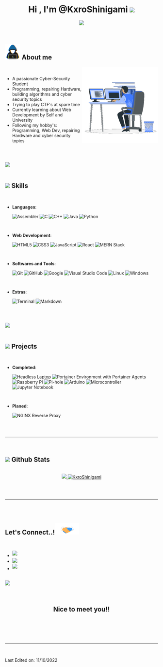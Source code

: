 <h1 align="center"><b>Hi , I'm @KxroShinigami </b><img src="https://media.giphy.com/media/hvRJCLFzcasrR4ia7z/giphy.gif" width="35"></h1>

<p align="center">
  <a href="https://github.com/KxroShinigami"><img src="https://readme-typing-svg.herokuapp.com?font=Time+New+Roman&color=cyan&size=25&center=true&vCenter=true&width=600&height=100&lines=Kxro+Shinigami..&hearts;++;IT-Security+Student;CTF+Newbie;Active+Learner/Researcher;Love+to+learn+new+stuff.."></a>
</p>


<br>



	
## <picture><img src = "https://github.com/KxroShinigami/KxroShinigami/blob/main/assets/about_me.gif" width = 50px></picture> **About me**

<picture> <img align="right" src="https://github.com/KxroShinigami/KxroShinigami/blob/main/assets/Right_Side.gif" width = 250px></picture>

<br>

- A passionate Cyber-Security Student
- Programming, repairing Hardware, building algorithms and cyber security topics
- Trying to play CTF's at spare time
- Currently learning about Web Development by Self and University
- Following my hobby's: Programming, Web Dev, repairing Hardware and cyber security topics

<br><br>

<img src="https://user-images.githubusercontent.com/73097560/115834477-dbab4500-a447-11eb-908a-139a6edaec5c.gif"><br><br>

## <img src="https://media2.giphy.com/media/QssGEmpkyEOhBCb7e1/giphy.gif?cid=ecf05e47a0n3gi1bfqntqmob8g9aid1oyj2wr3ds3mg700bl&rid=giphy.gif" width ="25"><b> Skills</b>
<br>

<p align="center">

- **Languages**:
	
	![Assembler](https://img.shields.io/badge/Assembler-blue.svg?style=for-the-badge&logo=Arm&logoColor=white)
	![C](https://img.shields.io/badge/C-%232370ED.svg?style=for-the-badge&logo=c&logoColor=white)
	![C++](https://img.shields.io/badge/C++-%2300599C.svg?style=for-the-badge&logo=c%2B%2B&logoColor=white)
	![Java](https://img.shields.io/badge/Java-orange.svg?style=for-the-badge&logo=oracle&logoColor=white)
	![Python](https://img.shields.io/badge/Python-%2314354C.svg?style=for-the-badge&logo=python&logoColor=white)

<br>   

- **Web Development**:
	
	![HTML5](https://img.shields.io/badge/HTML5%20-%23E34F26.svg?style=for-the-badge&logo=html5&logoColor=white)
	![CSS3](https://img.shields.io/badge/CSS%20-%231572B6.svg?style=for-the-badge&logo=css3&logoColor=white)
	![JavaScript](https://img.shields.io/badge/JavaScript%20-%23F7DF1E.svg?style=for-the-badge&logo=javascript&logoColor=black)
	![React](https://img.shields.io/badge/ReactJS%20-blue.svg?style=for-the-badge&logo=React&logoColor=cyan)
	![MERN Stack](https://img.shields.io/badge/MERN%20Stack-%2314354C.svg?style=for-the-badge&logo=stackbit&logoColor=white)

<br>

- **Softwares and Tools**:

	 ![Git](https://img.shields.io/badge/git-%23F05033.svg?style=for-the-badge&logo=git&logoColor=white)
	 ![GitHub](https://img.shields.io/badge/github-%23121011.svg?style=for-the-badge&logo=github&logoColor=white)
	 ![Google](https://img.shields.io/badge/google-%234285F4.svg?style=for-the-badge&logo=google&logoColor=white)
	 ![Visual Studio Code](https://img.shields.io/badge/Visual%20Studio%20Code-0078d7.svg?style=for-the-badge&logo=visual-studio-code&logoColor=white)
	 ![Linux](https://img.shields.io/badge/Linux-FCC624?style=for-the-badge&logo=linux&logoColor=black)
	 ![Windows](https://img.shields.io/badge/Windows-cyan?style=for-the-badge&logo=windows&logoColor=white)

<br>

- **Extras**:

	 ![Terminal](https://img.shields.io/badge/Terminal-%23054020?style=for-the-badge&logo=gnu-bash&logoColor=white)
	 ![Markdown](https://img.shields.io/badge/markdown-%23000000.svg?style=for-the-badge&logo=markdown&logoColor=white)   


</p>

<br>
<br>

<img src="https://user-images.githubusercontent.com/73097560/115834477-dbab4500-a447-11eb-908a-139a6edaec5c.gif"><br><br>

## <img src="https://media2.giphy.com/media/QssGEmpkyEOhBCb7e1/giphy.gif?cid=ecf05e47a0n3gi1bfqntqmob8g9aid1oyj2wr3ds3mg700bl&rid=giphy.gif" width ="25"><b> Projects</b>
<br>

<p align="center">

- **Completed**:

	 ![Headless Laptop](https://img.shields.io/badge/Headless%20Laptop-%231572B6.svg?style=for-the-badge&logo=Headless%20UI&logoColor=white)
	 ![Portainer Environment with Portainer Agents](https://img.shields.io/badge/Portainer%20Environment%20with%20Portainer%20Agents-%232370ED.svg?style=for-the-badge&logo=Portainer&logoColor=white)
	 ![Raspberry Pi](https://img.shields.io/badge/Raspberry%20Pi-red.svg?style=for-the-badge&logo=Raspberry%20Pi&logoColor=white)
	 ![Pi-hole](https://img.shields.io/badge/Pi%20Hole-red.svg?style=for-the-badge&logo=Pi-hole&logoColor=white)
	 ![Arduino](https://img.shields.io/badge/Arduino-lightblue.svg?style=for-the-badge&logo=Arduinow&logoColor=white)
	 ![Microcontroller](https://img.shields.io/badge/Microcontroller-blue.svg?style=for-the-badge&logo=Arm&logoColor=white)
	 ![Jupyter Notebook](https://img.shields.io/badge/Jupyter%20Notebook-orange.svg?style=for-the-badge&logo=Jupyter&logoColor=white)

<br>

- **Planed**:

	 ![NGINX Reverse Proxy](https://img.shields.io/badge/Nginx%20Reverse%20Proxy-lime.svg?style=for-the-badge&logo=nginx&logoColor=white)

</p>

<br>
<br>

-----

<br>


## <img src="https://media.giphy.com/media/iY8CRBdQXODJSCERIr/giphy.gif" width="35"><b> Github Stats </b>
<br>

<div align="center">
<a href="https://github.com/KxroShinigami/">
<img src="https://github-readme-stats.vercel.app/api?username=KxroShinigami&include_all_commits=true&count_private=true&show_icons=true&line_height=20&title_color=7A7ADB&icon_color=2234AE&text_color=D3D3D3&bg_color=0,000000,130F40" width="450"/>
<img src="https://github-readme-stats.vercel.app/api/top-langs?username=KxroShinigami&show_icons=true&locale=en&layout=compact&line_height=20&title_color=7A7ADB&icon_color=2234AE&text_color=D3D3D3&bg_color=0,000000,130F40" width="375"  alt="KxroShinigami"/>
</a>
</div>

<br>
<br>
<br>

-----

<br>
<br>

## <b> Let's Connect..!</b><img src="https://github.com/KxroShinigami/KxroShinigami/blob/main/assets/handshake.gif" width ="80">
<br>
<div align='left'>
<ul>
<li>
<a href="mailto:kxroshinigami@gmail.com" target="_blank">
<img src="https://img.shields.io/badge/gmail:  kxroshinigami-%23EA4335.svg?style=for-the-badge&logo=gmail&logoColor=white" t=mail style="margin-bottom: 5px;" />
</a>
</li>
<li>
<a href="https://creator.nightcafe.studio/u/Kxro" target"_blank">
<img src="https://img.shields.io/badge/Nightcafe:%20%20AI%20Art-black.svg?style=for-the-badge&logo=Artifact%20Hub&logoColor=white" style"margin-bottom: 5px;" />
</a>
</li>
<li>
<a href="https://www.buymeacoffee.com/kxroshinigp" target="_blank">
<img src="https://img.shields.io/badge/BuyMeACoffee-orange.svg?style=for-the-badge&logo=Buy%20Me%20A%20Coffee&logoColor=white" style="margin-bottom: 5px;" />
</a>
</li
</ul>
</div>

<br>
<img src="https://user-images.githubusercontent.com/73097560/115834477-dbab4500-a447-11eb-908a-139a6edaec5c.gif">
<br>
<br>
<br>

<div align='center'>

## <b>Nice to meet you!!</b>

</div>
<br>
<br>
<br>
<br>

---

<br>

Last Edited on: 11/10/2022
